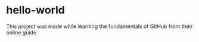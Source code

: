 # hello-world
This project was made while learning the fundamentals of GitHub from their online guide
